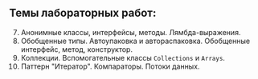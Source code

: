 ## Темы лабораторных работ:

7. Анонимные классы, интерфейсы, методы. Лямбда-выражения.
8. Обобщенные типы. Автоупаковка и автораспаковка. Обобщенные интерфейс, метод, конструктор.
9. Коллекции. Вспомогательные классы ```Collections``` и ```Arrays```.
10. Паттерн "Итератор". Компараторы. Потоки данных.
